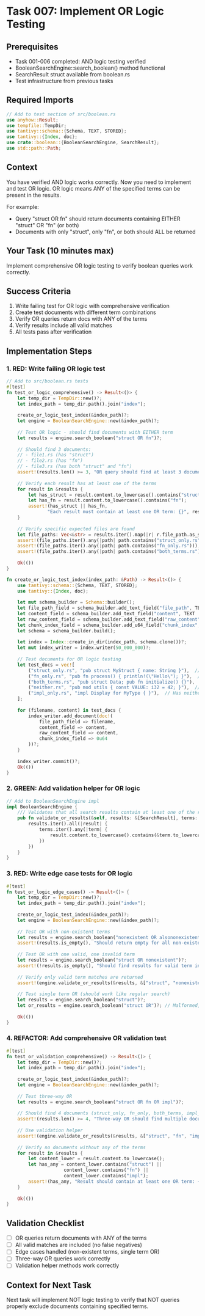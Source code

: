 # Task 007: Implement OR Logic Testing

## Prerequisites
- Task 001-006 completed: AND logic testing verified
- BooleanSearchEngine::search_boolean() method functional
- SearchResult struct available from boolean.rs
- Test infrastructure from previous tasks

## Required Imports
```rust
// Add to test section of src/boolean.rs
use anyhow::Result;
use tempfile::TempDir;
use tantivy::schema::{Schema, TEXT, STORED};
use tantivy::{Index, doc};
use crate::boolean::{BooleanSearchEngine, SearchResult};
use std::path::Path;
```

## Context
You have verified AND logic works correctly. Now you need to implement and test OR logic. OR logic means ANY of the specified terms can be present in the results.

For example:
- Query "struct OR fn" should return documents containing EITHER "struct" OR "fn" (or both)
- Documents with only "struct", only "fn", or both should ALL be returned

## Your Task (10 minutes max)
Implement comprehensive OR logic testing to verify boolean queries work correctly.

## Success Criteria
1. Write failing test for OR logic with comprehensive verification
2. Create test documents with different term combinations
3. Verify OR queries return docs with ANY of the terms
4. Verify results include all valid matches
5. All tests pass after verification

## Implementation Steps

### 1. RED: Write failing OR logic test
```rust
// Add to src/boolean.rs tests
#[test]
fn test_or_logic_comprehensive() -> Result<()> {
    let temp_dir = TempDir::new()?;
    let index_path = temp_dir.path().join("index");
    
    create_or_logic_test_index(&index_path)?;
    let engine = BooleanSearchEngine::new(&index_path)?;
    
    // Test OR logic - should find documents with EITHER term
    let results = engine.search_boolean("struct OR fn")?;
    
    // Should find 3 documents:
    // - file1.rs (has "struct")
    // - file2.rs (has "fn") 
    // - file3.rs (has both "struct" and "fn")
    assert!(results.len() >= 3, "OR query should find at least 3 documents");
    
    // Verify each result has at least one of the terms
    for result in &results {
        let has_struct = result.content.to_lowercase().contains("struct");
        let has_fn = result.content.to_lowercase().contains("fn");
        assert!(has_struct || has_fn, 
               "Each result must contain at least one OR term: {}", result.content);
    }
    
    // Verify specific expected files are found
    let file_paths: Vec<&str> = results.iter().map(|r| r.file_path.as_str()).collect();
    assert!(file_paths.iter().any(|path| path.contains("struct_only.rs")));
    assert!(file_paths.iter().any(|path| path.contains("fn_only.rs")));
    assert!(file_paths.iter().any(|path| path.contains("both_terms.rs")));
    
    Ok(())
}

fn create_or_logic_test_index(index_path: &Path) -> Result<()> {
    use tantivy::schema::{Schema, TEXT, STORED};
    use tantivy::{Index, doc};
    
    let mut schema_builder = Schema::builder();
    let file_path_field = schema_builder.add_text_field("file_path", TEXT | STORED);
    let content_field = schema_builder.add_text_field("content", TEXT | STORED);
    let raw_content_field = schema_builder.add_text_field("raw_content", TEXT | STORED);
    let chunk_index_field = schema_builder.add_u64_field("chunk_index", STORED);
    let schema = schema_builder.build();
    
    let index = Index::create_in_dir(index_path, schema.clone())?;
    let mut index_writer = index.writer(50_000_000)?;
    
    // Test documents for OR logic testing
    let test_docs = vec![
        ("struct_only.rs", "pub struct MyStruct { name: String }"),  // Has struct only
        ("fn_only.rs", "pub fn process() { println!(\"Hello\"); }"),  // Has fn only
        ("both_terms.rs", "pub struct Data; pub fn initialize() {}"),  // Has BOTH
        ("neither.rs", "pub mod utils { const VALUE: i32 = 42; }"),  // Has NEITHER
        ("impl_only.rs", "impl Display for MyType { }"),  // Has neither struct nor fn
    ];
    
    for (filename, content) in test_docs {
        index_writer.add_document(doc!(
            file_path_field => filename,
            content_field => content,
            raw_content_field => content,
            chunk_index_field => 0u64
        ))?;
    }
    
    index_writer.commit()?;
    Ok(())
}
```

### 2. GREEN: Add validation helper for OR logic
```rust
// Add to BooleanSearchEngine impl
impl BooleanSearchEngine {
    /// Validates that all search results contain at least one of the required terms for OR queries
    pub fn validate_or_results(&self, results: &[SearchResult], terms: &[&str]) -> bool {
        results.iter().all(|result| {
            terms.iter().any(|term| {
                result.content.to_lowercase().contains(&term.to_lowercase())
            })
        })
    }
}
```

### 3. RED: Write edge case tests for OR logic
```rust
#[test]
fn test_or_logic_edge_cases() -> Result<()> {
    let temp_dir = TempDir::new()?;
    let index_path = temp_dir.path().join("index");
    
    create_or_logic_test_index(&index_path)?;
    let engine = BooleanSearchEngine::new(&index_path)?;
    
    // Test OR with non-existent terms
    let results = engine.search_boolean("nonexistent OR alsononexistent")?;
    assert!(results.is_empty(), "Should return empty for all non-existent terms");
    
    // Test OR with one valid, one invalid term
    let results = engine.search_boolean("struct OR nonexistent")?;
    assert!(!results.is_empty(), "Should find results for valid term in OR");
    
    // Verify only valid term matches are returned
    assert!(engine.validate_or_results(&results, &["struct", "nonexistent"]));
    
    // Test single term OR (should work like regular search)
    let results = engine.search_boolean("struct")?;
    let or_results = engine.search_boolean("struct OR")?; // Malformed, but Tantivy might handle it
    
    Ok(())
}
```

### 4. REFACTOR: Add comprehensive OR validation test
```rust
#[test]
fn test_or_validation_comprehensive() -> Result<()> {
    let temp_dir = TempDir::new()?;
    let index_path = temp_dir.path().join("index");
    
    create_or_logic_test_index(&index_path)?;
    let engine = BooleanSearchEngine::new(&index_path)?;
    
    // Test three-way OR
    let results = engine.search_boolean("struct OR fn OR impl")?;
    
    // Should find 4 documents (struct_only, fn_only, both_terms, impl_only)
    assert!(results.len() >= 4, "Three-way OR should find multiple documents");
    
    // Use validation helper
    assert!(engine.validate_or_results(&results, &["struct", "fn", "impl"]));
    
    // Verify no documents without any of the terms
    for result in &results {
        let content_lower = result.content.to_lowercase();
        let has_any = content_lower.contains("struct") || 
                     content_lower.contains("fn") || 
                     content_lower.contains("impl");
        assert!(has_any, "Result should contain at least one OR term: {}", result.content);
    }
    
    Ok(())
}
```

## Validation Checklist
- [ ] OR queries return documents with ANY of the terms
- [ ] All valid matches are included (no false negatives)
- [ ] Edge cases handled (non-existent terms, single term OR)
- [ ] Three-way OR queries work correctly
- [ ] Validation helper methods work correctly

## Context for Next Task
Next task will implement NOT logic testing to verify that NOT queries properly exclude documents containing specified terms.